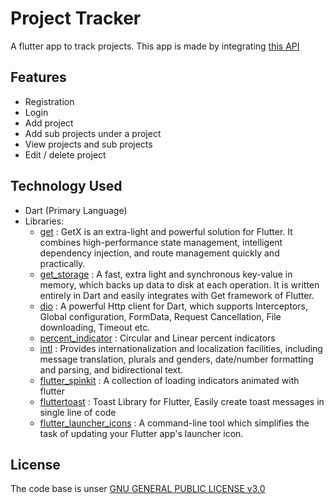 # Project Tracker

A flutter app to track projects. This app is made by integrating [this API](https://sheltered-falls-24238.herokuapp.com/swagger-ui.html)

## Features

* Registration
* Login
* Add project
* Add sub projects under a project
* View projects and sub projects
* Edit / delete project


## Technology Used
- Dart (Primary Language)
- Libraries: 
     * [get](https://pub.dev/packages/get) : GetX is an extra-light and powerful solution for Flutter. It combines high-performance state management, intelligent dependency injection, and route management quickly and practically.
     * [get_storage](https://pub.dev/packages/get_storage) : A fast, extra light and synchronous key-value in memory, which backs up data to disk at each operation. It is written entirely in Dart and easily integrates with Get framework of Flutter.
     * [dio](https://pub.dev/packages/dio) : A powerful Http client for Dart, which supports Interceptors, Global configuration, FormData, Request Cancellation, File downloading, Timeout etc.
     * [percent_indicator](https://pub.dev/packages/percent_indicator) : Circular and Linear percent indicators
     * [intl](https://pub.dev/packages/intl) : Provides internationalization and localization facilities, including message translation, plurals and genders, date/number formatting and parsing, and bidirectional text.
     * [flutter_spinkit](https://pub.dev/packages/flutter_spinkit) : A collection of loading indicators animated with flutter
     * [fluttertoast](https://pub.dev/packages/fluttertoast) : Toast Library for Flutter, Easily create toast messages in single line of code
     * [flutter_launcher_icons](https://pub.dev/packages/flutter_launcher_icons) : A command-line tool which simplifies the task of updating your Flutter app's launcher icon.



## License

The code base is unser [GNU GENERAL PUBLIC LICENSE v3.0](https://github.com/tanvir-ahmod/ToDoList/blob/master/LICENSE)
